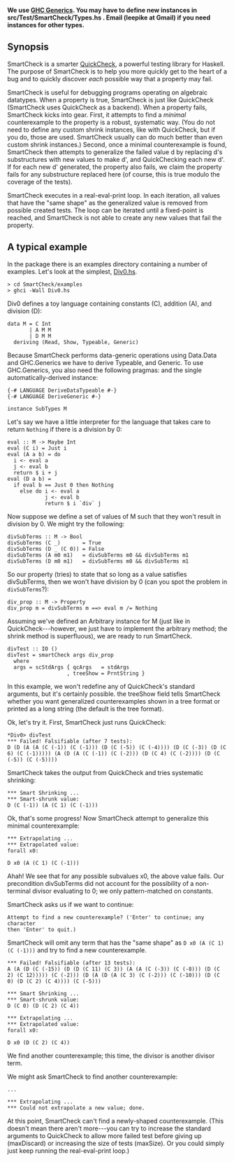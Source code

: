 **We use [GHC
  Generics](http://www.haskell.org/ghc/docs/7.4.1/html/libraries/ghc-prim-0.2.0.0/GHC-Generics.html).
  You may have to define new instances in src/Test/SmartCheck/Types.hs .  Email
  (leepike at Gmail) if you need instances for other types.**

Synopsis
--------------------------------

SmartCheck is a smarter
[QuickCheck](http://hackage.haskell.org/package/QuickCheck), a powerful testing
library for Haskell.  The purpose of SmartCheck is to help you more quickly get
to the heart of a bug and to quickly discover _each_ possible way that a
property may fail.

SmartCheck is useful for debugging programs operating on algebraic datatypes.
When a property is true, SmartCheck is just like QuickCheck (SmartCheck uses
QuickCheck as a backend).  When a property fails, SmartCheck kicks into gear.
First, it attempts to find a _minimal_ counterexample to the property is a
robust, systematic way.  (You do not need to define any custom shrink instances,
like with QuickCheck, but if you do, those are used.  SmartCheck usually can do
much better than even custom shrink instances.)  Second, once a minimal
counterexample is found, SmartCheck then attempts to generalize the failed value
d by replacing d's substructures with new values to make d', and QuickChecking
each new d'.  If for each new d' generated, the property also fails, we claim
the property fails for any substructure replaced here (of course, this is true
modulo the coverage of the tests).

SmartCheck executes in a real-eval-print loop.  In each iteration, all values
that have the "same shape" as the generalized value is removed from possible
created tests.  The loop can be iterated until a fixed-point is reached, and
SmartCheck is not able to create any new values that fail the property.

A typical example
--------------------------------

In the package there is an examples directory containing a number of examples.
Let's look at the simplest,
[Div0.hs](https://github.com/leepike/SmartCheck/blob/master/examples/Div0.hs).

    > cd SmartCheck/examples
    > ghci -Wall Div0.hs

Div0 defines a toy language containing constants (C), addition (A), and division
(D):

    data M = C Int
           | A M M
           | D M M
      deriving (Read, Show, Typeable, Generic)

Because SmartCheck performs data-generic operations using Data.Data and
GHC.Generics we have to derive Typeable, and Generic.  To use GHC.Generics, you
also need the following pragmas: and the single automatically-derived instance:

    {-# LANGUAGE DeriveDataTypeable #-}
    {-# LANGUAGE DeriveGeneric #-}

    instance SubTypes M 

Let's say we have a little interpreter for the language that takes care to
return `Nothing` if there is a division by 0:

    eval :: M -> Maybe Int
    eval (C i) = Just i
    eval (A a b) = do
      i <- eval a 
      j <- eval b
      return $ i + j
    eval (D a b) = 
      if eval b == Just 0 then Nothing 
        else do i <- eval a 
                j <- eval b
                return $ i `div` j

Now suppose we define a set of values of M such that they won't result in
division by 0.  We might try the following:

    divSubTerms :: M -> Bool
    divSubTerms (C _)       = True
    divSubTerms (D _ (C 0)) = False
    divSubTerms (A m0 m1)   = divSubTerms m0 && divSubTerms m1
    divSubTerms (D m0 m1)   = divSubTerms m0 && divSubTerms m1

So our property (tries) to state that so long as a value satisfies divSubTerms,
then we won't have division by 0 (can you spot the problem in `divSubTerms`?):

    div_prop :: M -> Property
    div_prop m = divSubTerms m ==> eval m /= Nothing

Assuming we've defined an Arbitrary instance for M (just like in
QuickCheck---however, we just have to implement the arbitrary method; the shrink
method is superfluous), we are ready to run SmartCheck.

    divTest :: IO ()
    divTest = smartCheck args div_prop
      where 
      args = scStdArgs { qcArgs   = stdArgs 
                       , treeShow = PrntString }

In this example, we won't redefine any of QuickCheck's standard arguments, but
it's certainly possible.  the treeShow field tells SmartCheck whether you want
generalized counterexamples shown in a tree format or printed as a long string
(the default is the tree format).

Ok, let's try it.  First, SmartCheck just runs QuickCheck:

    *Div0> divTest 
    *** Failed! Falsifiable (after 7 tests):
    D (D (A (A (C (-1)) (C (-1))) (D (C (-5)) (C (-4)))) (D (C (-3)) (D (C 6) (C (-1))))) (A (D (A (C (-1)) (C (-2))) (D (C 4) (C (-2)))) (D (C (-5)) (C (-5))))

SmartCheck takes the output from QuickCheck and tries systematic shrinking:

    *** Smart Shrinking ... 
    *** Smart-shrunk value:
    D (C (-1)) (A (C 1) (C (-1)))

Ok, that's some progress!  Now SmartCheck attempt to generalize this minimal counterexample:

    *** Extrapolating ...
    *** Extrapolated value:
    forall x0:

    D x0 (A (C 1) (C (-1)))

Ahah!  We see that for any possible subvalues x0, the above value fails.  Our
precondition divSubTerms did not account for the possibility of a non-terminal
divisor evaluating to 0; we only pattern-matched on constants.

SmartCheck asks us if we want to continue:

    Attempt to find a new counterexample? ('Enter' to continue; any character
    then 'Enter' to quit.)

SmartCheck will omit any term that has the "same shape" as `D x0 (A (C 1) (C
(-1)))` and try to find a new counterexample.

    *** Failed! Falsifiable (after 13 tests):  
    A (A (D (C (-15)) (D (D (C 11) (C 3)) (A (A (C (-3)) (C (-8))) (D (C 2) (C 12))))) (C (-2))) (D (A (D (A (C 3) (C (-2))) (C (-10))) (D (C 0) (D (C 2) (C 4)))) (C (-5)))

    *** Smart Shrinking ... 
    *** Smart-shrunk value:
    D (C 0) (D (C 2) (C 4))

    *** Extrapolating ...
    *** Extrapolated value:
    forall x0:

    D x0 (D (C 2) (C 4))

We find another counterexample; this time, the divisor is another divisor term.

We might ask SmartCheck to find another counterexample: 

    ...

    *** Extrapolating ...
    *** Could not extrapolate a new value; done.

At this point, SmartCheck can't find a newly-shaped counterexample.  (This
doesn't mean there aren't more---you can try to increase the standard arguments
to QuickCheck to allow more failed test before giving up (maxDiscard) or
increasing the size of tests (maxSize).  Or you could simply just keep running
the real-eval-print loop.)
